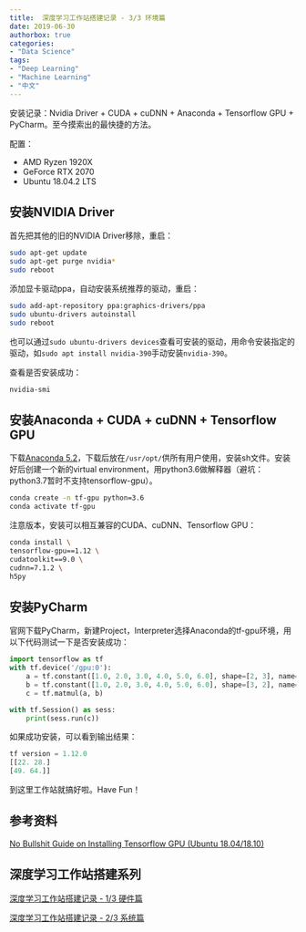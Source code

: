 ```yaml
---
title:  深度学习工作站搭建记录 - 3/3 环境篇
date: 2019-06-30
authorbox: true
categories:
- "Data Science"
tags:
- "Deep Learning"
- "Machine Learning"
- "中文"
---
```


安装记录：Nvidia Driver + CUDA + cuDNN + Anaconda + Tensorflow GPU  + PyCharm。至今摸索出的最快捷的方法。

<!--more-->

配置：
- AMD Ryzen 1920X
- GeForce RTX 2070
- Ubuntu 18.04.2 LTS

## 安装NVIDIA Driver

首先把其他的旧的NVIDIA Driver移除，重启：

```bash
sudo apt-get update
sudo apt-get purge nvidia*
sudo reboot
```

添加显卡驱动ppa，自动安装系统推荐的驱动，重启：

```bash
sudo add-apt-repository ppa:graphics-drivers/ppa
sudo ubuntu-drivers autoinstall
sudo reboot
```

也可以通过`sudo ubuntu-drivers devices`查看可安装的驱动，用命令安装指定的驱动，如`sudo apt install nvidia-390`手动安装`nvidia-390`。

查看是否安装成功：

```bash
nvidia-smi
```

## 安装Anaconda + CUDA + cuDNN + Tensorflow GPU

下载[Anaconda 5.2](https://repo.anaconda.com/archive/Anaconda3-5.2.0-Linux-x86_64.sh)，下载后放在`/usr/opt/`供所有用户使用，安装sh文件。安装好后创建一个新的virtual environment，用python3.6做解释器（避坑：python3.7暂时不支持tensorflow-gpu）。

```bash
conda create -n tf-gpu python=3.6
conda activate tf-gpu
```

注意版本，安装可以相互兼容的CUDA、cuDNN、Tensorflow GPU：

```bash
conda install \
tensorflow-gpu==1.12 \
cudatoolkit==9.0 \
cudnn=7.1.2 \
h5py
```

## 安装PyCharm

官网下载PyCharm，新建Project，Interpreter选择Anaconda的tf-gpu环境，用以下代码测试一下是否安装成功：

```python
import tensorflow as tf
with tf.device('/gpu:0'):
    a = tf.constant([1.0, 2.0, 3.0, 4.0, 5.0, 6.0], shape=[2, 3], name='a')
    b = tf.constant([1.0, 2.0, 3.0, 4.0, 5.0, 6.0], shape=[3, 2], name='b')
    c = tf.matmul(a, b)

with tf.Session() as sess:
    print(sess.run(c))
```

如果成功安装，可以看到输出结果：

```python
tf version = 1.12.0
[[22. 28.]
[49. 64.]]
```
    
到这里工作站就搞好啦。Have Fun！

## 参考资料

[No Bullshit Guide on Installing Tensorflow GPU (Ubuntu 18.04/18.10)](https://medium.com/@redowan/no-bullshit-guide-on-installing-tensorflow-gpu-ubuntu-18-04-18-10-238924cc4a6a)

## 深度学习工作站搭建系列

[深度学习工作站搭建记录 - 1/3 硬件篇]()

[深度学习工作站搭建记录 - 2/3 系统篇]()
